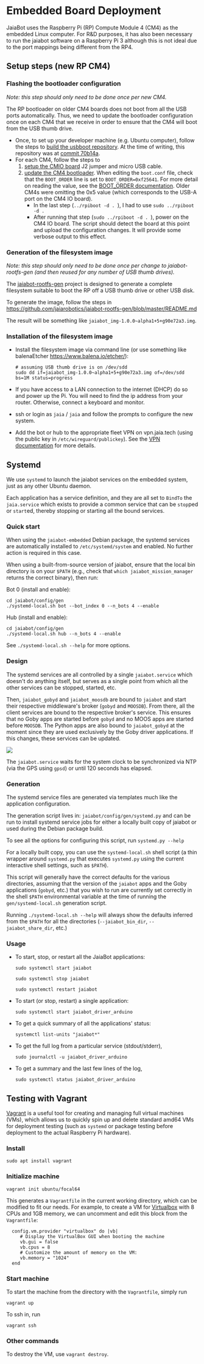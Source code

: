 # Embedded Board Deployment

JaiaBot uses the Raspberry Pi (RP) Compute Module 4 (CM4) as the embedded Linux computer. For R&D purposes, it has also been necessary to run the jaiabot software on a Raspberry Pi 3 although this is not ideal due to the port mappings being different from the RP4.

## Setup steps (new RP CM4)

### Flashing the bootloader configuration

*Note: this step should only need to be done once per new CM4.*

The RP bootloader on older CM4 boards does not boot from all the USB ports automatically. Thus, we need to update the bootloader configuration once on each CM4 that we receive in order to ensure that the CM4 will boot from the USB thumb drive.

- Once, to set up your developer machine (e.g. Ubuntu computer), follow the steps to [build the usbboot repository](https://www.raspberrypi.com/documentation/computers/compute-module.html#compute-module-4-bootloader). At the time of writing, this repository was at [commit 70b14a](https://github.com/raspberrypi/usbboot/commit/70b14a2a4fdad7caf7a614d299cb6f6b1c1b3f56).
- For each CM4, follow the steps to
	1. [setup the CMIO board](https://www.raspberrypi.com/documentation/computers/compute-module.html#setting-up-the-cmio-board) J2 jumper and micro USB cable.
	2. [update the CM4 bootloader](https://www.raspberrypi.com/documentation/computers/compute-module.html#cm4bootloader). When editing the `boot.conf` file, check that the `BOOT_ORDER` line is set to `BOOT_ORDER=0xf25641`. For more detail on reading the value, see the [BOOT_ORDER documentation](https://www.raspberrypi.com/documentation/computers/raspberry-pi.html#BOOT_ORDER). Older CM4s were omitting the 0x5 value (which corresponds to the USB-A port on the CM4 IO board).
		- In the last step (`../rpiboot -d . `), I had to use `sudo ../rpiboot -d .`
		- After running that step (`sudo ../rpiboot -d . `), power on the CM4 IO board. The script should detect the board at this point and upload the configuration changes. It will provide some verbose output to this effect.


### Generation of the filesystem image

*Note: this step should only need to be done once per change to jaiabot-rootfs-gen (and then reused for any number of USB thumb drives).*

The [jaiabot-rootfs-gen](https://github.com/jaiarobotics/jaiabot-rootfs-gen) project is designed to generate a complete filesystem suitable to boot the RP off a USB thumb drive or other USB disk.

To generate the image, follow the steps in https://github.com/jaiarobotics/jaiabot-rootfs-gen/blob/master/README.md

The result will be something like `jaiabot_img-1.0.0~alpha1+5+g90e72a3.img`.

### Installation of the filesystem image

- Install the filesystem image via command line (or use something like balenaEtcher https://www.balena.io/etcher/):

      # assuming USB thumb drive is on /dev/sdd
      sudo dd if=jaiabot_img-1.0.0~alpha1+5+g90e72a3.img of=/dev/sdd bs=1M status=progress

- If you have access to a LAN connection to the internet (DHCP) do so and power up the Pi. You will need to find the ip address from your router. Otherwise, connect a keyboard and monitor.

- ssh or login as `jaia` / `jaia` and follow the prompts to configure the new system.
- Add the bot or hub to the appropriate fleet VPN on vpn.jaia.tech (using the public key in `/etc/wireguard/publickey`). See the [VPN documentation](page55_vpn.md) for more details.

## Systemd

We use `systemd` to launch the jaiabot services on the embedded system, just as any other Ubuntu daemon.

Each application has a service definition, and they are all set to `BindTo` the `jaia.service` which exists to provide a common service that can be `stop`ped or `start`ed, thereby stopping or starting all the bound services.

### Quick start

When using the `jaiabot-embedded` Debian package, the systemd services are automatically installed to `/etc/systemd/system` and enabled. No further action is required in this case.

When using a built-from-source version of jaiabot, ensure that the local bin directory is on your `$PATH` (e.g., check that `which jaiabot_mission_manager` returns the correct binary), then run:

Bot 0 (install and enable):
```
cd jaiabot/config/gen
./systemd-local.sh bot --bot_index 0 --n_bots 4 --enable
```

Hub (install and enable):
```
cd jaiabot/config/gen
./systemd-local.sh hub --n_bots 4 --enable
```

See `./systemd-local.sh --help` for more options.

### Design

The systemd services are all controlled by a single `jaiabot.service` which doesn't do anything itself, but serves as a single point from which all the other services can be stopped, started, etc.

Then, `jaiabot_gobyd` and `jaiabot_moosdb` are bound to `jaiabot` and start their respective middleware's broker (`gobyd` and `MOOSDB`). From there, all the client services are bound to the respective broker's service. This ensures that no Goby apps are started before `gobyd` and no MOOS apps are started before `MOOSDB`. The Python apps are also bound to `jaiabot_gobyd` at the moment since they are used exclusively by the Goby driver applications. If this changes, these services can be updated.

![](../figures/systemd.png)

The `jaiabot.service` waits for the system clock to be synchronized via NTP (via the GPS using `gpsd`) or until 120 seconds has elapsed.

### Generation

The systemd service files are generated via templates much like the application configuration.

The generation script lives in: `jaiabot/config/gen/systemd.py` and can be run to install systemd service jobs for either a locally built copy of jaiabot or used during the Debian package build.

To see all the options for configuring this script, run `systemd.py --help`

For a locally built copy, you can use the `systemd-local.sh` shell script (a thin wrapper around `systemd.py` that executes `systemd.py` using the current interactive shell settings, such as `$PATH`).

This script will generally have the correct defaults for the various directories, assuming that the version of the `jaiabot` apps and the Goby applications (`gobyd`, etc.) that you wish to run are currently set correctly in the shell `$PATH` environmental variable at the time of running the `gen/systemd-local.sh` generation script.

Running `./systemd-local.sh --help` will always show the defaults inferred from the `$PATH` for all the directories (`--jaiabot_bin_dir`, `--jaiabot_share_dir`, etc.)

### Usage

- To start, stop, or restart all the JaiaBot applications:
	```
	sudo systemctl start jaiabot
	```
	```
	sudo systemctl stop jaiabot
	```
	```
	sudo systemctl restart jaiabot
	```
	
- To start (or stop, restart) a single application:
	```
	sudo systemctl start jaiabot_driver_arduino
	```	
- To get a quick summary of all the applications' status:
	```
	systemctl list-units "jaiabot*"
	```
- To get the full log from a particular service (stdout/stderr),
	```
	sudo journalctl -u jaiabot_driver_arduino
	```
- To get a summary and the last few lines of the log,
	```
	sudo systemctl status jaiabot_driver_arduino
	```
	

## Testing with Vagrant

[Vagrant](https://www.vagrantup.com) is a useful tool for creating and managing full virtual machines (VMs), which allows us to quickly spin up and delete standard amd64 VMs for deployment testing (such as `systemd` or package testing before deployment to the actual Raspberry Pi hardware).

### Install

```
sudo apt install vagrant
```

### Initialize machine

```
vagrant init ubuntu/focal64
```

This generates a `Vagrantfile` in the current working directory, which can be modified to fit our needs. For example, to create a VM for [Virtualbox](https://www.virtualbox.org/) with 8 CPUs and 1GB memory, we can uncomment and edit this block from the `Vagrantfile`:

```
  config.vm.provider "virtualbox" do |vb|
     # Display the VirtualBox GUI when booting the machine
     vb.gui = false
     vb.cpus = 8
     # Customize the amount of memory on the VM:
     vb.memory = "1024"
  end
```

###  Start machine

To start the machine from the directory with the `Vagrantfile`, simply run
```
vagrant up
```

To ssh in, run

```
vagrant ssh
```

### Other commands

To destroy the VM, use `vagrant destroy`.
